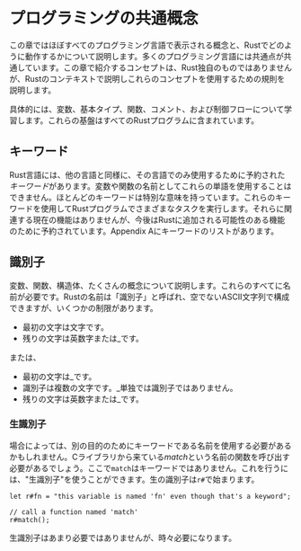 # プログラミングの共通概念


この章ではほぼすべてのプログラミング言語で表示される概念と、Rustでどのように動作するかについて説明します。多くのプログラミング言語には共通点が共通しています。この章で紹介するコンセプトは、Rust独自のものではありませんが、Rustのコンテキストで説明しこれらのコンセプトを使用するための規則を説明します。

具体的には、変数、基本タイプ、関数、コメント、および制御フローについて学習します。これらの基盤はすべてのRustプログラムに含まれています。

## キーワード

Rust言語には、他の言語と同様に、その言語でのみ使用するために予約された*キーワード*があります。変数や関数の名前としてこれらの単語を使用することはできません。ほとんどのキーワードは特別な意味を持っています。これらのキーワードを使用してRustプログラムでさまざまなタスクを実行します。それらに関連する現在の機能はありませんが、今後はRustに追加される可能性のある機能のために予約されています。Appendix Aにキーワードのリストがあります。

## 識別子

変数、関数、構造体、たくさんの概念について説明します。これらのすべてに名前が必要です。Rustの名前は「識別子」と呼ばれ、空でないASCII文字列で構成できますが、いくつかの制限があります。

* 最初の文字は文字です。
* 残りの文字は英数字または_です。

または、

* 最初の文字は_です。
* 識別子は複数の文字です。_単独では識別子ではありません。
* 残りの文字は英数字または_です。

### 生識別子

場合によっては、別の目的のためにキーワードである名前を使用する必要があるかもしれません。Cライブラリから来ている*match*という名前の関数を呼び出す必要があるでしょう。ここで`match`はキーワードではありません。これを行うには、"生識別子"を使うことができます。生の識別子は`r#`で始まります。

```rust,ignore
let r#fn = "this variable is named 'fn' even though that's a keyword";

// call a function named 'match'
r#match();
```

生識別子はあまり必要ではありませんが、時々必要になります。